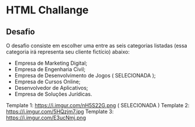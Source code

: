 # HTML Challange

## Desafio
O desafio consiste em escolher uma entre as seis categorias
listadas (essa categoria irá representa seu cliente fictício) abaixo:

- Empresa de Marketing Digital;
- Empresa de Engenharia Civil;
- Empresa de Desenvolvimento de Jogos ( SELECIONADA );
- Empresa de Cursos Online;
- Desenvolvedor de Aplicativos;
- Empresa de Soluções Jurídicas.

Template 1: https://i.imgur.com/nH5S22G.png ( SELECIONADA )
Template 2: https://i.imgur.com/5HQzjm7.jpg
Template 3: https://i.imgur.com/E3ucNmj.png